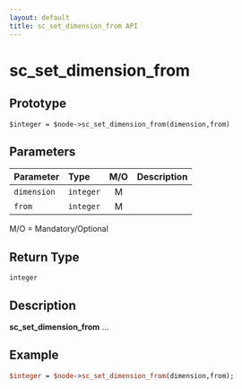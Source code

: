 ```yaml
---
layout: default
title: sc_set_dimension_from API
---
```



sc_set_dimension_from
=====================


Prototype
---------

```
$integer = $node->sc_set_dimension_from(dimension,from)
```


Parameters
----------

| Parameter | Type     | M/O | Description                                    |
|:----------|:---------|:---:|:-----------------------------------------------|
| `dimension` | `integer` |  M  |                                              |
| `from` | `integer` |  M  |                                              |

M/O = Mandatory/Optional


Return Type
-----------

`integer`


Description
-----------

**sc_set_dimension_from** ...


Example
-------

```perl
$integer = $node->sc_set_dimension_from(dimension,from);
```
